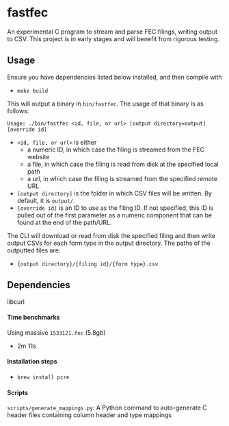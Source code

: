 # fastfec

An experimental C program to stream and parse FEC filings, writing output to CSV. This project is in early stages and will benefit from rigorous testing.

## Usage

Ensure you have dependencies listed below installed, and then compile with
* `make build`

This will output a binary in `bin/fastfec`. The usage of that binary is as follows:

`Usage: ./bin/fastfec <id, file, or url> [output directory=output] [override id]`

* `<id, file, or url>` is either
  * a numeric ID, in which case the filing is streamed from the FEC website
  * a file, in which case the filing is read from disk at the specified local path
  * a url, in which case the filing is streamed from the specified remote URL
* `[output directory]` is the folder in which CSV files will be written. By default, it is `output/`.
* `[override id]` is an ID to use as the filing ID. If not specified, this ID is pulled out of the first parameter as a numeric component that can be found at the end of the path/URL.

The CLI will download or read from disk the specified filing and then write output CSVs for each form type in the output directory. The paths of the outputted files are:
* `{output directory}/{filing id}/{form type}.csv`

## Dependencies

libcurl

#### Time benchmarks

Using massive `1533121.fec` (5.8gb)

* 2m 11s

#### Installation steps

* `brew install pcre`

#### Scripts

`scripts/generate_mappings.py`: A Python command to auto-generate C header files containing column header and type mappings
